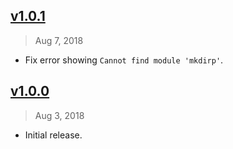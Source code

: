 ## [v1.0.1]
> Aug  7, 2018

- Fix error showing `Cannot find module 'mkdirp'`.

[v1.0.1]: https://github.com/rstacruz/open-in-atom/compare/v1.0.0...v1.0.1

## [v1.0.0]
> Aug  3, 2018

- Initial release.

[v1.0.0]: https://github.com/rstacruz/open-in-atom/tree/v1.0.0

